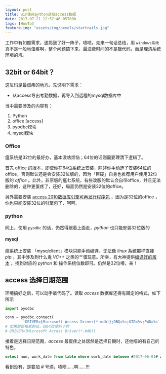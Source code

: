 ```yaml
---
layout: post
title: win使用python读取access数据
date: 2017-07-21 12:57:46.057000
tags: [HowTo]
feature-img: "assets/img/pexels/startrails.jpg"
---
```


工作中有如题需求，遂捣鼓了好一阵子，啧啧，先来一句话总结，用 `windows系统` 真不是一般地蛋疼啊，整个问题搞下来，最浪费时间的不是敲代码，而是理清系统环境的坑。

<!--more-->

## 32bit or 64bit？

这尼玛是最蛋疼的地方。先说明下需求：

- 从access导出考勤数据，再导入到远程的mysql数据库中

当中需要涉及的内容有：

1. Python
2. office [access]
3. pyodbc模块
4. mysql模块

### Office

瘟系统是32位的最好办，基本没啥烦恼；64位的话则需要理清下逻辑了。

首先 office 的版本，即使你在64位系统上安装，除非你手动选了安装64位的office，否则默认还是会安装32位版的，因为「巨硬」自身也推荐用户使用32位版的 *office* 。此外，非原版的瘟七系统，有些改版的默认会自带office，并且无法删除的，这种更蛋疼了，还好，局面仍然是安装32位的office。

另外需要安装 [access 2010数据库引擎可再发行程序包](https://www.microsoft.com/zh-cn/download/details.aspx?id=13255) ，因为是32位的office ，你也只能安装32位的引擎包了，呵呵。

### python

同上，使用 `pyodbc` 的话，仍然得跟着上面走，*python* 也只能安装32位版的

#### mysql

瘟系统上安装 「mysqlclient」模块只能手动编译，无法像 *linux* 系统那样直接 *pip* 。其中涉及到什么鬼 *VC++* 之类的艹蛋玩意。所幸，有大神提供[编译好的版本](http://www.lfd.uci.edu/~gohlke/pythonlibs/) ，找到对应的 *python* 和 操作系统位数即可。仍然是32位噢，亲！

## access 选择日期范围

环境搞好之后，可以动手敲代码了。读取 *access* 数据库还得有固定的格式，如下所示

```Python
import pyodbc

conn = pyodbc.connect(
        'DRIVER={Microsoft Access Driver(*.mdb)};DBQ=%s;UID=%s;PWD=%s' % (db, user, passwd)
# 如果是新格式的话，仅64位体系下的
# DRIVER={Microsoft Access Driver(*.mdb)}
```

接着是选择日期范围，*access* 最蛋疼之处居然是选择日期时，还他喵的有自己的特色。

```sql
select num, work_date from table where work_date between #2017-06-01# and #2017-06-12#;
```

看到没有，是要加 *#* 号滴，啧啧……啊……!!!
